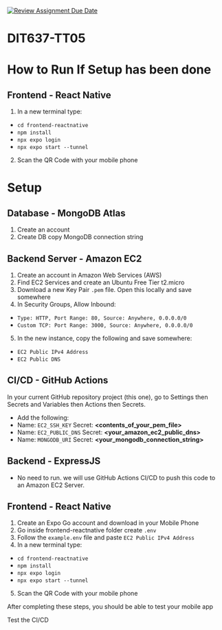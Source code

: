 [![Review Assignment Due Date](https://classroom.github.com/assets/deadline-readme-button-22041afd0340ce965d47ae6ef1cefeee28c7c493a6346c4f15d667ab976d596c.svg)](https://classroom.github.com/a/AfugNlNU)
# DIT637-TT05

# How to Run If Setup has been done

## Frontend - React Native
1. In a new terminal type: 
- `cd frontend-reactnative` 
- `npm install`
- `npx expo login`
- `npx expo start --tunnel`
2. Scan the QR Code with your mobile phone

# Setup
## Database - MongoDB Atlas
1. Create an account
2. Create DB copy MongoDB connection string

## Backend Server - Amazon EC2
1. Create an account in Amazon Web Services (AWS)
2. Find EC2 Services and create an Ubuntu Free Tier t2.micro
3. Download a new Key Pair `.pem` file. Open this locally and save somewhere
4. In Security Groups, Allow Inbound:
- `Type: HTTP, Port Range: 80, Source: Anywhere, 0.0.0.0/0`
- `Custom TCP: Port Range: 3000, Source: Anywhere, 0.0.0.0/0`
5. In the new instance, copy the following and save somewhere:
- `EC2 Public IPv4 Address`
- `EC2 Public DNS`

## CI/CD - GitHub Actions
In your current GitHub repository project (this one), go to Settings then Secrets and Variables then Actions then Secrets. 
- Add the following:
- Name: `EC2_SSH_KEY` Secret: __<contents_of_your_pem_file>__
- Name: `EC2_PUBLIC_DNS` Secret: __<your_amazon_ec2_public_dns>__
- Name: `MONGODB_URI` Secret: __<your_mongodb_connection_string>__ 

## Backend - ExpressJS
- No need to run. we will use GitHub Actions CI/CD to push this code to an Amazon EC2 Server.

## Frontend - React Native
1. Create an Expo Go account and download in your Mobile Phone
2. Go inside frontend-reactnative folder create `.env` 
3. Follow the `example.env` file and paste `EC2 Public IPv4 Address`
4. In a new terminal type: 
- `cd frontend-reactnative`
- `npm install`
- `npx expo login`
- `npx expo start --tunnel`
5. Scan the QR Code with your mobile phone

After completing these steps, you should be able to test your mobile app

Test the CI/CD
